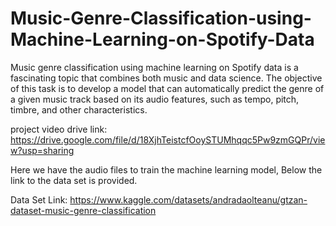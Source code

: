 # Music-Genre-Classification-using-Machine-Learning-on-Spotify-Data

Music genre classification using machine learning on Spotify data is a fascinating topic that combines both music and data science. The objective of this task is to develop a model that can automatically predict the genre of a given music track based on its audio features, such as tempo, pitch, timbre, and other characteristics.

project video drive link: https://drive.google.com/file/d/18XjhTeistcfOoySTUMhqqc5Pw9zmGQPr/view?usp=sharing

Here we have the audio files to train the machine learning model, Below the link to the data set is provided.

Data Set Link: https://www.kaggle.com/datasets/andradaolteanu/gtzan-dataset-music-genre-classification
